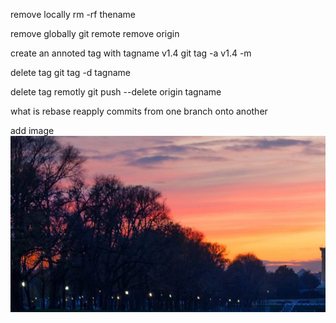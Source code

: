 remove locally 
rm -rf thename

remove globally
git remote remove origin


create an annoted tag with tagname v1.4
git tag -a v1.4 -m


delete tag
git tag -d tagname

delete tag remotly
git push --delete origin tagname


what is rebase
reapply commits from one branch onto another

add image
![Alt text](pic.png)


